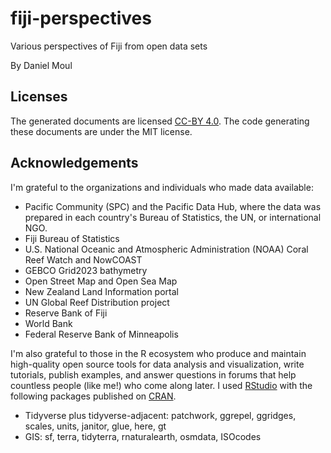 # fiji-perspectives

Various perspectives of Fiji from open data sets

By Daniel Moul

## Licenses

The generated documents are licensed [CC-BY 4.0](http://creativecommons.org/licenses/by/4.0/). The code generating these documents are under the MIT license.

## Acknowledgements

I'm grateful to the organizations and individuals who made data available:

* Pacific Community (SPC) and the Pacific Data Hub, where the data was prepared in each country's Bureau of Statistics, the UN, or international NGO.
* Fiji Bureau of Statistics
* U.S. National Oceanic and Atmospheric Administration (NOAA) Coral Reef Watch and NowCOAST
* GEBCO Grid2023 bathymetry
* Open Street Map and Open Sea Map
* New Zealand Land Information portal
* UN Global Reef Distribution project
* Reserve Bank of Fiji
* World Bank
* Federal Reserve Bank of Minneapolis

I'm also grateful to those in the R ecosystem who produce and maintain high-quality open source tools for data analysis and visualization, write tutorials, publish examples, and answer questions in forums that help countless people (like me!) who come along later. I used [RStudio](https://posit.co/download/rstudio-desktop/) with the following packages published on [CRAN](https://cran.r-project.org).

* Tidyverse plus tidyverse-adjacent: patchwork, ggrepel, ggridges, scales, units, janitor, glue, here, gt
* GIS: sf, terra, tidyterra, rnaturalearth, osmdata, ISOcodes

